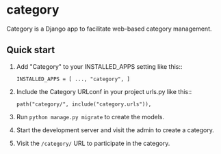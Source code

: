 # category

Category is a Django app to facilitate web-based category management.

Quick start
-----------

1. Add "Category" to your INSTALLED_APPS setting like this::

    ``INSTALLED_APPS = [
        ...,
        "category",
    ]``

2. Include the Category URLconf in your project urls.py like this::

    ``path("category/", include("category.urls")),``

3. Run ``python manage.py migrate`` to create the models.

4. Start the development server and visit the admin to create a category.

5. Visit the ``/category/`` URL to participate in the category.